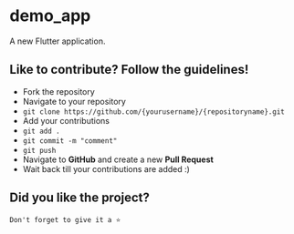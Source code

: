 # demo_app

A new Flutter application.

## Like to contribute? Follow the guidelines!

- Fork the repository
- Navigate to your repository
- `git clone https://github.com/{yourusername}/{repositoryname}.git`
- Add your contributions
- `git add .`
- `git commit -m "comment"`
- `git push`
- Navigate to **GitHub** and create a new **Pull Request**
- Wait back till your contributions are added :)

## Did you like the project?

`Don't forget to give it a ⭐`

